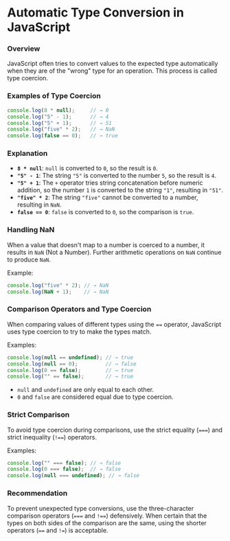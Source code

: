 # Automatic Type Conversion in JavaScript

### Overview
JavaScript often tries to convert values to the expected type automatically when they are of the "wrong" type for an operation. This process is called type coercion.

### Examples of Type Coercion
```javascript
console.log(8 * null);     // → 0
console.log("5" - 1);      // → 4
console.log("5" + 1);      // → 51
console.log("five" * 2);   // → NaN
console.log(false == 0);   // → true
```

### Explanation
- **`8 * null`**: `null` is converted to `0`, so the result is `0`.
- **`"5" - 1`**: The string `"5"` is converted to the number `5`, so the result is `4`.
- **`"5" + 1`**: The `+` operator tries string concatenation before numeric addition, so the number `1` is converted to the string `"1"`, resulting in `"51"`.
- **`"five" * 2`**: The string `"five"` cannot be converted to a number, resulting in `NaN`.
- **`false == 0`**: `false` is converted to `0`, so the comparison is `true`.

### Handling NaN
When a value that doesn't map to a number is coerced to a number, it results in `NaN` (Not a Number). Further arithmetic operations on `NaN` continue to produce `NaN`.

Example:
```javascript
console.log("five" * 2); // → NaN
console.log(NaN + 1);    // → NaN
```

### Comparison Operators and Type Coercion
When comparing values of different types using the `==` operator, JavaScript uses type coercion to try to make the types match.

Examples:
```javascript
console.log(null == undefined); // → true
console.log(null == 0);         // → false
console.log(0 == false);        // → true
console.log("" == false);       // → true
```
- `null` and `undefined` are only equal to each other.
- `0` and `false` are considered equal due to type coercion.

### Strict Comparison
To avoid type coercion during comparisons, use the strict equality (`===`) and strict inequality (`!==`) operators.

Examples:
```javascript
console.log("" === false); // → false
console.log(0 === false);  // → false
console.log(null === undefined); // → false
```

### Recommendation
To prevent unexpected type conversions, use the three-character comparison operators (`===` and `!==`) defensively. When certain that the types on both sides of the comparison are the same, using the shorter operators (`==` and `!=`) is acceptable.